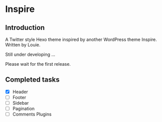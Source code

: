 # Inspire
## Introduction
 A Twitter style Hexo theme inspired by another WordPress theme Inspire. Written by Louie. 

 Still under developing ...

 Please wait for the first release.
## Completed tasks
* [x] Header
* [ ] Footer
* [ ] Sidebar
* [ ] Pagination
* [ ] Comments Plugins